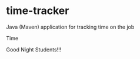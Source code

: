 # time-tracker
Java (Maven) application for tracking time on the job

Time 

Good Night Students!!!
